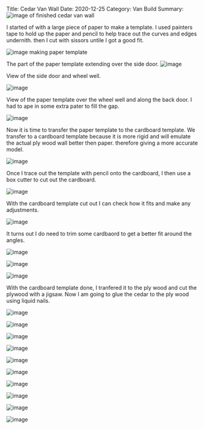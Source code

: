 Title: Cedar Van Wall 
Date: 2020-12-25 
Category: Van Build 
Summary: ![image of finished cedar van wall](https://api.pcloud.com/getpubthumb?code=XZUAymXZHAMlhfHLWOmR98SbpUt1wjkGv3pka&linkpassword=undefined&size=700x700&crop=0&type=autok)


I started of with a large piece of paper to make a template.  I used painters tape to hold up the paper and pencil to help trace out the curves and edges undernith. then I cut with sissors untile I got a good fit.

![image making paper template](https://api.pcloud.com/getpubthumb?code=XZAAymXZRAXMdcfIsEkTMuX2hhhbejE6jQLy&linkpassword=undefined&size=700x700&crop=0&type=autok)

The part of the paper template extending over the side door.
![image](https://api.pcloud.com/getpubthumb?code=XZaAymXZry94YIAlEqJ5WFyrqsr8EmWT9f97&linkpassword=undefined&size=700x700&crop=0&type=autok)

View of the side door and wheel well.

![image](https://api.pcloud.com/getpubthumb?code=XZ3AymXZoKFt9SuhrO0bcsWjeUAbehVslQQ7&linkpassword=undefined&size=700x700&crop=0&type=autok)

View of the paper template over the wheel well and along the back door.  I had to ape in some extra pater to fill the gap.

![image](https://api.pcloud.com/getpubthumb?code=XZGAymXZADEa9dLlVSpH5mmvy5SLkbNCEtpV&linkpassword=undefined&size=700x700&crop=0&type=autok)

Now it is time to transfer the paper template to the cardboard template. We transfer to a cardboard template because it is more rigid and will emulate the actual ply wood wall better then paper.  therefore giving a more accurate model.

![image](https://api.pcloud.com/getpubthumb?code=XZvAymXZN9RbBLJqnmjxg59EaRo6kL5RVqx7&linkpassword=undefined&size=700x700&crop=0&type=autok)

Once I trace out the template with pencil onto the cardboard, I then use a box cutter to cut out the cardboard.

![image](https://api.pcloud.com/getpubthumb?code=XZiAymXZHnBA6WBUnwutqkLBdx1UEmVKj7CX&linkpassword=undefined&size=700x700&crop=0&type=autok)

With the cardboard template cut out I can check how it fits and make any adjustments.

![image](https://api.pcloud.com/getpubthumb?code=XZoAymXZ7awzaYVND7F4NnUxoERT4mlJUxLy&linkpassword=undefined&size=700x700&crop=0&type=autok)

It turns out I do need to trim some cardbaord to get a better fit around the angles.

![image](https://api.pcloud.com/getpubthumb?code=XZ0NymXZKYtvD1V4wcYUOlQ4f2pmlVczenFk&linkpassword=undefined&size=700x700&crop=0&type=autok)


![image](https://api.pcloud.com/getpubthumb?code=XZpNymXZmKOVUjcWO1FtR4MQKfiyNzxlyrWy&linkpassword=undefined&size=700x700&crop=0&type=autok)


![image](https://api.pcloud.com/getpubthumb?code=XZzNymXZ6amooeaxEMk1y88PzxOkKjV9bkHX&linkpassword=undefined&size=700x700&crop=0&type=autok)


With the cardboard template done, I tranfered it to the ply wood and cut the plywood with a jigsaw.  Now I am going to glue the cedar to the ply wood using liquid nails.

![image](https://api.pcloud.com/getpubthumb?code=XZ4NymXZgRS1O4H0ShBAFmTDA6YvRyyNQpby&linkpassword=undefined&size=700x700&crop=0&type=autok)


![image](https://api.pcloud.com/getpubthumb?code=XZhNymXZ6Pq72OveD5YNgJTacuMzlu3C0JHX&linkpassword=undefined&size=700x700&crop=0&type=autok)


![image](https://api.pcloud.com/getpubthumb?code=XZSNymXZ0UPOgGFJcfV8wcXoKwRW7fLF1lC7&linkpassword=undefined&size=700x700&crop=0&type=autok)


![image](https://api.pcloud.com/getpubthumb?code=XZfNymXZ3ArrTpSbwrLBaQUyeUHvfRSibjay&linkpassword=undefined&size=700x700&crop=0&type=autok)


![image](https://api.pcloud.com/getpubthumb?code=XZBNymXZ0u6llYCBqmkumaqz2wdBvJ0bJW1X&linkpassword=undefined&size=700x700&crop=0&type=autok)


![image](https://api.pcloud.com/getpubthumb?code=XZDNymXZcgxmYcVNP7FB9rb1gjJ4puvCGFx7&linkpassword=undefined&size=700x700&crop=0&type=autok)


![image](https://api.pcloud.com/getpubthumb?code=XZTNymXZcKo0UuBVAhSnxHBmeVgWrkM2JanV&linkpassword=undefined&size=700x700&crop=0&type=autok)


![image](https://api.pcloud.com/getpubthumb?code=XZwNymXZBglO6So4qhS84tgHgKaOpHlnXx47&linkpassword=undefined&size=700x700&crop=0&type=autok)


![image](https://api.pcloud.com/getpubthumb?code=XZKNymXZWvUP6RK0Oz0nmwzI2LEerLRx5627&linkpassword=undefined&size=700x700&crop=0&type=autok)


![image](https://api.pcloud.com/getpubthumb?code=XZdNymXZYX9SJtcsFoyQnob230wmbXC75qfk&linkpassword=undefined&size=700x700&crop=0&type=autok)

